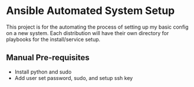 # Ansible Automated System Setup

This project is for the automating the process of setting up my basic config on a new system.
Each distribution will have their own directory for playbooks for the install/service setup.

## Manual Pre-requisites
- Install python and sudo
- Add user set password, sudo, and setup ssh key

